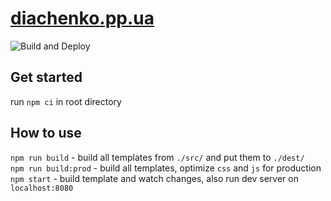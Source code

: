 # [diachenko.pp.ua](https://diachenko.pp.ua)

![Build and Deploy](https://github.com/dyaroman/dyaroman.com/workflows/Build%20and%20Deploy/badge.svg?branch=master&event=push)

## Get started

run `npm ci` in root directory  

## How to use

`npm run build` - build all templates from `./src/` and put them to `./dest/`  
`npm run build:prod` - build all templates, optimize `css` and `js` for production  
`npm start` - build template and watch changes, also run dev server on `localhost:8080`  
